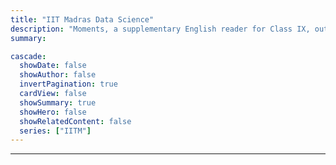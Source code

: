 ```yaml
---
title: "IIT Madras Data Science"
description: "Moments, a supplementary English reader for Class IX, outlining its various editions and reprints from 2006 to 2024. "
summary: 

cascade:
  showDate: false
  showAuthor: false
  invertPagination: true
  cardView: false
  showSummary: true
  showHero: false
  showRelatedContent: false
  series: ["IITM"]
---
```


---
